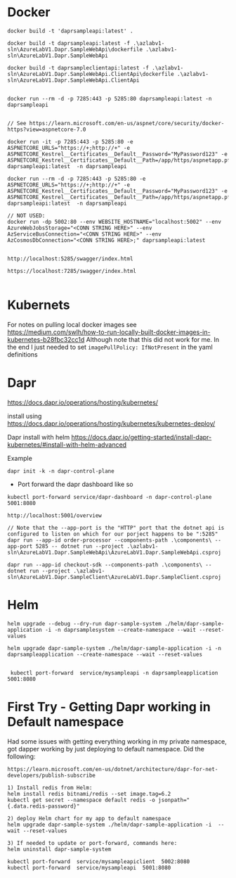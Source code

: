 # Docker 

```
docker build -t 'daprsampleapi:latest' .  

docker build -t daprsampleapi:latest -f .\azlabv1-sln\AzureLabV1.Dapr.SampleWebApi\dockerfile .\azlabv1-sln\AzureLabV1.Dapr.SampleWebApi

docker build -t daprsampleclientapi:latest -f .\azlabv1-sln\AzureLabV1.Dapr.SampleWebApi.ClientApi\dockerfile .\azlabv1-sln\AzureLabV1.Dapr.SampleWebApi.ClientApi


docker run --rm -d -p 7285:443 -p 5285:80 daprsampleapi:latest -n daprsampleapi


// See https://learn.microsoft.com/en-us/aspnet/core/security/docker-https?view=aspnetcore-7.0

docker run -it -p 7285:443 -p 5285:80 -e ASPNETCORE_URLS="https://+;http://+" -e ASPNETCORE_Kestrel__Certificates__Default__Password="MyPassword123" -e ASPNETCORE_Kestrel__Certificates__Default__Path=/app/https/aspnetapp.pfx daprsampleapi:latest  -n daprsampleapi

docker run --rm -d -p 7285:443 -p 5285:80 -e ASPNETCORE_URLS="https://+;http://+" -e ASPNETCORE_Kestrel__Certificates__Default__Password="MyPassword123" -e ASPNETCORE_Kestrel__Certificates__Default__Path=/app/https/aspnetapp.pfx daprsampleapi:latest  -n daprsampleapi

// NOT USED:
docker run -dp 5002:80 --env WEBSITE_HOSTNAME="localhost:5002" --env AzureWebJobsStorage="<CONN STRING HERE>" --env AzServiceBusConnection="<CONN STRING HERE>" --env AzCosmosDbConnection="<CONN STRING HERE>;" daprsampleapi:latest


http://localhost:5285/swagger/index.html

https://localhost:7285/swagger/index.html


```


# Kubernets

For notes on pulling local docker images see https://medium.com/swlh/how-to-run-locally-built-docker-images-in-kubernetes-b28fbc32cc1d  Although note that this did not work for me. In the end I just needed to set `imagePullPolicy: IfNotPresent` in the yaml definitions


# Dapr

https://docs.dapr.io/operations/hosting/kubernetes/

install using https://docs.dapr.io/operations/hosting/kubernetes/kubernetes-deploy/ 

Dapr install with helm  https://docs.dapr.io/getting-started/install-dapr-kubernetes/#install-with-helm-advanced


Example

```
dapr init -k -n dapr-control-plane
```

* Port forward the dapr dashboard like so

```
kubectl port-forward service/dapr-dashboard -n dapr-control-plane 5001:8080

http://localhost:5001/overview
```

```
// Note that the --app-port is the "HTTP" port that the dotnet api is configured to listen on which for our porject happens to be ":5285"
dapr run --app-id order-processor --components-path .\components\ --app-port 5285 -- dotnet run --project .\azlabv1-sln\AzureLabV1.Dapr.SampleWebApi\AzureLabV1.Dapr.SampleWebApi.csproj

dapr run --app-id checkout-sdk --components-path .\components\ -- dotnet run --project .\azlabv1-sln\AzureLabV1.Dapr.SampleClient\AzureLabV1.Dapr.SampleClient.csproj
```

# Helm

```
helm upgrade --debug --dry-run dapr-sample-system ./helm/dapr-sample-application -i -n daprsamplesystem --create-namespace --wait --reset-values

helm upgrade dapr-sample-system ./helm/dapr-sample-application -i -n daprsampleapplication --create-namespace --wait --reset-values


 kubectl port-forward  service/mysampleapi -n daprsampleapplication 5001:8080
```


# First Try - Getting Dapr working in Default namespace

Had some issues with getting everything working in my private namespace, got dapper working by just deploying to default namespace. Did the following:
```
https://learn.microsoft.com/en-us/dotnet/architecture/dapr-for-net-developers/publish-subscribe

1) Install redis from Helm:
helm install redis bitnami/redis --set image.tag=6.2
kubectl get secret --namespace default redis -o jsonpath="{.data.redis-password}"

2) deploy Helm chart for my app to default namespace
helm upgrade dapr-sample-system ./helm/dapr-sample-application -i  --wait --reset-values

3) If needed to update or port-forward, commands here:
helm uninstall dapr-sample-system

kubectl port-forward  service/mysampleapiclient  5002:8080
kubectl port-forward  service/mysampleapi  5001:8080
```